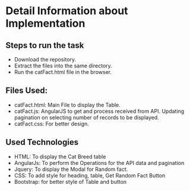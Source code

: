 # Detail Information about Implementation
## Steps to run the task
- Download the repository.
- Extract the files into the same directory.
- Run the catFact.html file in the browser.
## Files Used:
- catFact.html: Main File to display the Table.
- catFact.js: AngularJS to get and process received from API. Updating pagination on selecting number of records to be displayed.
- catFact.css: For better design. 
## Used Technologies
- HTML: To display the Cat Breed table
- AngularJs: To perform the Operations for the API data and pagination
- Jquery: To display the Modal for Random fact.
- CSS: To add style for heading, table, Get Random Fact Button
- Bootstrap: for better style of Table and button

